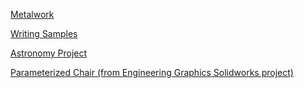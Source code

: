 [Metalwork](/metal.md)

[Writing Samples](/writing.md)

[Astronomy Project](https://colab.research.google.com/drive/10AT5NzsGPmjJxqNRfzkWwnY9fknWxQ59?usp=sharing)

[Parameterized Chair (from Engineering Graphics Solidworks project)](/projects/chair_summary.pdf)